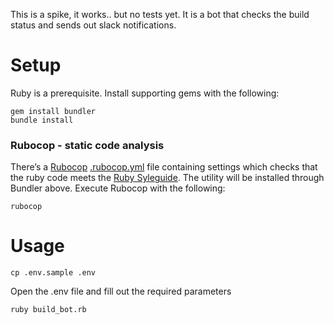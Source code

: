 This is a spike, it works.. but no tests yet. 
It is a bot that checks the build status and sends out slack notifications.

# Setup
Ruby is a prerequisite. Install supporting gems with the following:

```
gem install bundler
bundle install
```

### Rubocop - static code analysis
There’s a [Rubocop](https://rubocop.readthedocs.io)
[.rubocop.yml](.rubocop.yml) file containing settings which checks
that the ruby code meets the [Ruby
Syleguide](https://github.com/bbatsov/ruby-style-guide). The utility
will be installed through Bundler above. Execute Rubocop with the following:

```
rubocop
```

# Usage
```
cp .env.sample .env
```
Open the .env file and fill out the required parameters

```
ruby build_bot.rb

```
